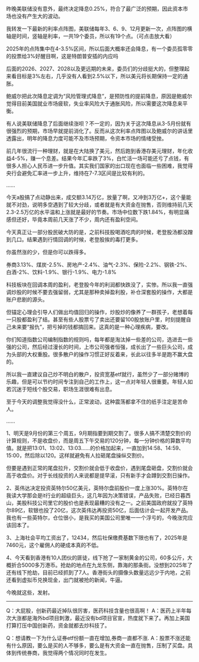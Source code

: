 昨晚美联储没有意外，最终决定降息0.25%，符合了最广泛的预期，因此资本市场也没有产生大的波动。

我转发一下最新的利率点阵图，美联储每年3、6、9、12月更新一次，点阵图的横轴是时间，竖轴是利率，一共19个委员，所以有19个点。（可点击放大看）

2025年的点阵集中在4-3.5%区间，所以后面大概率还会降息，有一个委员孤零零的投票给3%好醒目啊，这是特朗普安插的内应吗

后面的2026、2027、2028以及更远期的未来，委员们的分歧挺大的，但整理起来看目标是3%左右，几乎没有人看到2.5%以下，所以美元将长期保持一定的通胀。

鲍威尔把此次降息定调为“风险管理式降息”，是预防性的提前降息，原因是鲍威尔觉得目前美国就业市场疲软，失业率风险大于通胀风险，所以需要这次降息来平衡。

有人说美联储降息了后面继续涨呗？不一定的，因为关于这次降息从3-5月份就有很强烈的预期，市场早就提前消化了。反而从这次利率点阵图以及鲍威尔的讲话里透露出，明年的降息力度可能不及市场预期，令资本市场的情绪受挫。

前几年很流行一种理财，就是在大陆换了美元，然后跑到香港存美元理财，年化收益4-5%，赚一个息差。结果今年汇率跌了3%，白忙活一场可能还亏了点钱，有很多人担心人民币进一步升值。其实我们国家的出口现在也面临一些困难，我觉得央行会避免汇率进一步上升，维持在7-7.3区间是比较有利的。

……

今天a股搞了点动静出来，成交额3.14万亿，放量了啊，又冲到3万亿+，这个量能就不对劲，说明多空遇到了较大分歧，或者就是有大资金在抛售，否则维持前几天2.3-2.5万亿的水平温和上涨就是最好的节奏。市场中位数下跌1.84%，有明显痛感但还好，毕竟本周前几天涨了不少，周内还有盈利空间。

今天真正让一部分股民破大防的是，之前科技股喝酒吃肉的时候，老登股汤都没蹭到几口。结果遇到行情回调的时候，老登股挨的毒打更多。

你虽然涨的少，但是你可以跌得多。

券商3.13%、煤炭-2.5%、房地产-2.4%、油气-2.3%、保险-2.2%、钢铁-2%、白酒-2%、饮料-1.9%、银行-1.9%、电力-1.8%

科技板块在回调本周的盈利，老登股今年的利润都快跌没了，实惨。所以我一直强调炒股的时候不要去强留弱，尤其是那种卖掉盈利股，补仓深套股的操作，大都是账户悲剧的源头。

但锚定心理会引导人们做出均值回归的操作，炒股炒的像养了一群孩子，老想着每一只股都盈利了结。甚至有些人股票亏了卖出还要留100股放账户里，时刻提醒自己未来要“报仇”，把亏掉的钱都搞回来。这真的是一种心理疾病，要改。

你们知道指数公司编制指数的规则吗，每年都是淘汰掉一些差的公司，选进去一些强的公司，然后经过漫长的时间，上市公司强者恒强，成长出了一些巨头公司，成为头部的大权重股。很多散户的操作习惯正好反着来，长此以往多半是跑不赢大盘的。

所以我一直建议自己炒不明白的散户，投资宽基etf就行，虽然少了一部分赌博的乐趣，但是可以节约时间专注到自己的工作上，这一点对年轻人很重要。年轻人如若沉迷于短线个股交易，职场生涯很难有出息。

至于今天的调整我觉得没什么，正常波动，这种震荡都拿不住的纸手注定是苦命人。

……

1、明天是9月份的第三个周五，9月期指要到期交割了。很多人搞不清楚交割价的计算规则，不是收盘价，而是周五下午交易的120分钟，每一分钟价格的算数平均值。就是把13:01、13:02、13:03......的价格加起来，一直加到14:58、14:59、15:00，然后除以120。这样就避免有人拉砸尾盘操纵交割价。

但要是遇到正常的尾盘拉升，交割价就会低于收盘价，遇到尾盘砸盘，交割价就会高于收盘价。对于长线投资的人来说都是提早滚，只有新手才会蹲到交割日操作。

2、英伟达决定投资英特尔50亿美元，英特尔盘前股价一度上涨30%。英特尔在我读大学那会是it行业的超级巨头，这几年因为决策错误，产品失败，已经日暮西山，美股科技公司里它的股价也是表现最糟的没有之一。之前美国政府就投了英特尔89亿，软银也投了20亿，这次英伟达再投资50亿，后面估计会一起开发产品。我也有一些英特尔，仓位很小，是我买的美国公司里唯一一个浮亏的，今晚涨完应该回本了。

3、上海社会平均工资出了，12434，然后社保缴费基数下限也有了，2025年是7460元，这个雇佣人的硬成本真的不低。

4、今天看到香港有10人团伙的匪徒，线下抢了一家制黄金的公司，60多公斤，大概折合5000多万港币。抢劫的地点在九龙东侧，靠海的那条街。没想到2025年了还有线下抢劫，目前已经抓到了7人。香港街头的摄像头数量远远少于内地，之前还看到虚拟币兑换现金，出门就被抢的新闻，牛逼。

今晚就这些，发射。

---------------
Q：大屁股，创新药最近掉队很厉害，医药科技含量也很高啊！
A：医药上半年每次大涨都是海外bd项目刺激，最近没有bd项目官宣，热度就下来了。再加上美国打算打压中国创新药，资金就都去炒科技了。

Q：想请教一下为什么证券etf份额一直在增加,券商一直都不涨.
A：股票不涨还能有什么原因，要么是买的人不够多，要么是有大资金一直在抛售，压制了买盘。具体到传统券商，我觉得两个情况同时在发生。